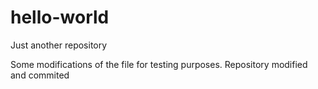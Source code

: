 # hello-world
Just another repository

Some modifications of the file for testing purposes.
Repository modified and commited

